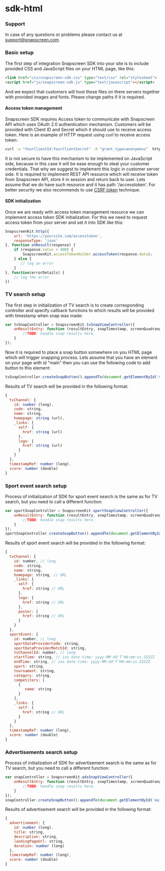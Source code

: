 # sdk-html

### Support
In case of any questions or problems please contact us at [support@snapscreen.com](mailto:support@snapscreen.com).

### Basic setup
The first step of integration Snapscreen SDK into your site is to include provided CSS and JavaScript files 
on your HTML page, like this:
```html
<link href="css/snapscreen-sdk.css" type="text/css" rel="stylesheet">
<script href="js/snapscreen-sdk.js" type="text/javascript"></script>
```
And we expect that customers will host these files on there servers together with provided images and fonts. 
Please change paths if it is required.
#### Access token management
Snapscreen SDK requires Access token to communicate with Snapscreen API which uses 
OAuth 2.0 authentication mechanism. Customers will be provided with Client ID and Secret which it should use 
to receive access token. Here is an example of HTTP request using curl to receive access token:
```bash
curl -u "YourClientId:YourClientSecret" -d "grant_type=anonymous"  https://api.snapscreen.com/api/oauth/token
```
It is not secure to have this mechanism to be implemented on JavaScript side, because in this case it will be 
ease enough to steal your customer credentials. That why we suggest to implement this logic in customer server side. 
It is required to implement REST API resource which will receive token from Snapscreen API, store it in session 
and return back to user. Lets assume that we do have such resource and it has path '/accesstoken'. 
For better security we also recommends to use [CSRF token](https://www.owasp.org/index.php/Cross-Site_Request_Forgery_(CSRF)_Prevention_Cheat_Sheet#Synchronizer_.28CSRF.29_Tokens) technique.
#### SDK initialization
Once we are ready with access token management resource we can implement access token SDK initialization. 
For this we need to request access token from your server and set it into SDK like this:
```javascript
SnapscreenKit.http({
    url: 'https://yoursite.com/accesstoken',
    responseType: 'json'
}, function onResult(response) {
    if (response.satus < 400) {
        SnapscreenKit.accessTokenHolder.accessToken(response.data);
    } else {
       // log an error
    }
}, function(errorDetails) {
    // log the error 
})

```
### TV search setup
The first step in initialization of TV search is to create corresponding controller and specify callback functions 
to which results will be provided with timestamp when snap was made:
```javascript
var tvSnapController = SnapscreenKit.tvSnapViewController({
    onResultEntry: function (resultEntry, snapTimestamp, screenQuadrangle) {
        //TODO: handle snap results here.
    }
});
```
Now it is required to place a snap button somewhere on you HTML page which will trigger snapping process. Lets assume 
that you have an element on your page with id "main" then you can use the following code to add button to this element:
```javascript
tvSnapController.createSnapButton().appendTo(document.getElementById('main'));
```
Results of TV search will be provided in the following format:
```javascript
{
  tvChannel: {
    id: number (long),
    code: string,
    name: string,
    homepage: string (url),
    _links: {
      self: {
        href: string (url)
      },
      logo: {
        href: string (url)
      }
    }
  },
  timestampRef: number (long),
  score: number (double)
}
```
### Sport event search setup
Process of initialization of SDK for sport event search is the same as for TV search, but you need to call
a different function:
```javascript
var sportSnapController = SnapscreenKit.sportSnapViewController({
    onResultEntry: function (resultEntry, snapTimestamp, screenQuadrangle) {
        //TODO: handle snap results here.
    }
});
sportSnapController.createSnapButton().appendTo(document.getElementById('main'));
```
Results of sport event search will be provided in the following format:
```javascript
{
  tvChannel: {
    id: number, // long
    code: string,
    name: string,
    homepage: string, // URL
    _links: {
      self: {
        href: string // URL
      },
      logo: {
        href: string // URL
      },
      poster: {
        href: string // URL
      }
    }
  },
  sportEvent: {
    id: number, // long
    sportDataProviderCode: string,
    sportDataProviderMatchId: string,
    tvChannelId: number, // long
    startTime: string, // iso date-time: yyyy-MM-dd'T'HH:mm:ss.SSSZZ
    endTime: string, // iso date-time: yyyy-MM-dd'T'HH:mm:ss.SSSZZ
    sport: string,
    tournament: string,
    category: string,
    competitors: [
      {
         name: string
      }
    ],
    _links: {
      self: {
        href: string // URL
      }
    }
  },
  timestampRef: number (long),
  score: number (double)
}
```
### Advertisements search setup
Process of initialization of SDK for advertisement search is the same as for TV search, but you need to call
a different function:
```javascript
var snapController = SnapscreenKit.adsSnapViewController({
    onResultEntry: function (resultEntry, snapTimestamp, screenQuadrangle) {
        //TODO: handle snap results here.
    }
});
snapController.createSnapButton().appendTo(document.getElementById('main'));
```
Results of advertisement search will be provided in the following format:
```javascript
{
  advertisement: {
    id: number (long),
    title: string,
    description: string,
    landingPageUrl: string,
    duration: number (long)
  },
  timestampRef: number (long),
  score: number (double)
}
```